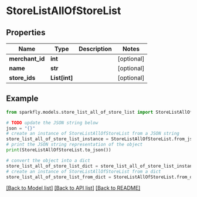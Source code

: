 # StoreListAllOfStoreList


## Properties

Name | Type | Description | Notes
------------ | ------------- | ------------- | -------------
**merchant_id** | **int** |  | [optional] 
**name** | **str** |  | [optional] 
**store_ids** | **List[int]** |  | [optional] 

## Example

```python
from sparkfly.models.store_list_all_of_store_list import StoreListAllOfStoreList

# TODO update the JSON string below
json = "{}"
# create an instance of StoreListAllOfStoreList from a JSON string
store_list_all_of_store_list_instance = StoreListAllOfStoreList.from_json(json)
# print the JSON string representation of the object
print(StoreListAllOfStoreList.to_json())

# convert the object into a dict
store_list_all_of_store_list_dict = store_list_all_of_store_list_instance.to_dict()
# create an instance of StoreListAllOfStoreList from a dict
store_list_all_of_store_list_from_dict = StoreListAllOfStoreList.from_dict(store_list_all_of_store_list_dict)
```
[[Back to Model list]](../README.md#documentation-for-models) [[Back to API list]](../README.md#documentation-for-api-endpoints) [[Back to README]](../README.md)


